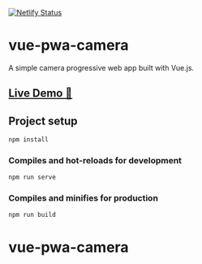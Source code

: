 [![Netlify Status](https://api.netlify.com/api/v1/badges/c1c200ce-b925-46ab-ab61-6df9e93be4ed/deploy-status)](https://app.netlify.com/sites/vue-pwa-camera/deploys)
# vue-pwa-camera
A simple camera progressive web app built with Vue.js.

## [Live Demo :rocket:](https://vue-pwa-camera.netlify.app/)

## Project setup
```bash
npm install
```

### Compiles and hot-reloads for development
```bash
npm run serve
```

### Compiles and minifies for production
```
npm run build
```
# vue-pwa-camera

